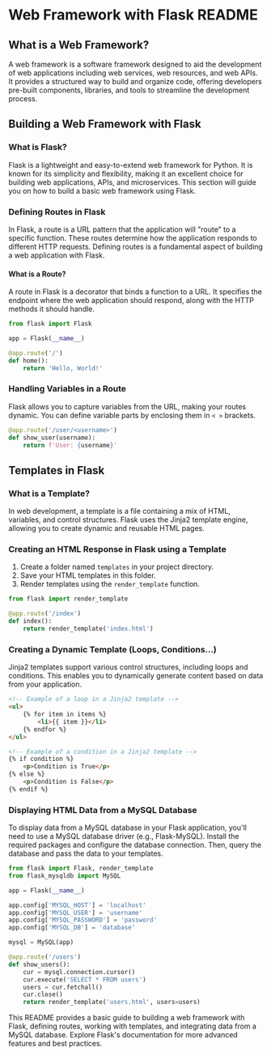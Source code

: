 <h1>Web Framework with Flask README</h1>

## What is a Web Framework?

A web framework is a software framework designed to aid the development of web applications including web services, web resources, and web APIs. It provides a structured way to build and organize code, offering developers pre-built components, libraries, and tools to streamline the development process.

## Building a Web Framework with Flask

### What is Flask?

Flask is a lightweight and easy-to-extend web framework for Python. It is known for its simplicity and flexibility, making it an excellent choice for building web applications, APIs, and microservices. This section will guide you on how to build a basic web framework using Flask.

### Defining Routes in Flask

In Flask, a route is a URL pattern that the application will "route" to a specific function. These routes determine how the application responds to different HTTP requests. Defining routes is a fundamental aspect of building a web application with Flask.

#### What is a Route?

A route in Flask is a decorator that binds a function to a URL. It specifies the endpoint where the web application should respond, along with the HTTP methods it should handle.

```python
from flask import Flask

app = Flask(__name__)

@app.route('/')
def home():
    return 'Hello, World!'
```

### Handling Variables in a Route

Flask allows you to capture variables from the URL, making your routes dynamic. You can define variable parts by enclosing them in `< >` brackets.

```python
@app.route('/user/<username>')
def show_user(username):
    return f'User: {username}'
```

## Templates in Flask

### What is a Template?

In web development, a template is a file containing a mix of HTML, variables, and control structures. Flask uses the Jinja2 template engine, allowing you to create dynamic and reusable HTML pages.

### Creating an HTML Response in Flask using a Template

1. Create a folder named `templates` in your project directory.
2. Save your HTML templates in this folder.
3. Render templates using the `render_template` function.

```python
from flask import render_template

@app.route('/index')
def index():
    return render_template('index.html')
```

### Creating a Dynamic Template (Loops, Conditions...)

Jinja2 templates support various control structures, including loops and conditions. This enables you to dynamically generate content based on data from your application.

```html
<!-- Example of a loop in a Jinja2 template -->
<ul>
    {% for item in items %}
        <li>{{ item }}</li>
    {% endfor %}
</ul>

<!-- Example of a condition in a Jinja2 template -->
{% if condition %}
    <p>Condition is True</p>
{% else %}
    <p>Condition is False</p>
{% endif %}
```

### Displaying HTML Data from a MySQL Database

To display data from a MySQL database in your Flask application, you'll need to use a MySQL database driver (e.g., Flask-MySQL). Install the required packages and configure the database connection. Then, query the database and pass the data to your templates.

```python
from flask import Flask, render_template
from flask_mysqldb import MySQL

app = Flask(__name__)

app.config['MYSQL_HOST'] = 'localhost'
app.config['MYSQL_USER'] = 'username'
app.config['MYSQL_PASSWORD'] = 'password'
app.config['MYSQL_DB'] = 'database'

mysql = MySQL(app)

@app.route('/users')
def show_users():
    cur = mysql.connection.cursor()
    cur.execute('SELECT * FROM users')
    users = cur.fetchall()
    cur.close()
    return render_template('users.html', users=users)
```

This README provides a basic guide to building a web framework with Flask, defining routes, working with templates, and integrating data from a MySQL database. Explore Flask's documentation for more advanced features and best practices.
